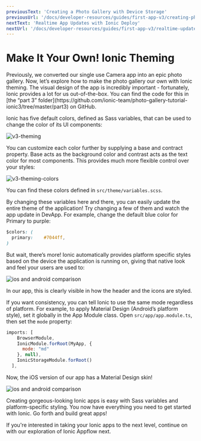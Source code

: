 ```yaml
---
previousText: 'Creating a Photo Gallery with Device Storage'
previousUrl: '/docs/developer-resources/guides/first-app-v3/creating-photo-gallery-device-storage'
nextText: 'Realtime App Updates with Ionic Deploy'
nextUrl: '/docs/developer-resources/guides/first-app-v3/realtime-updates-ionic-deploy'
---
```


# Make It Your Own! Ionic Theming

<p class="intro">
Previously, we converted our single use Camera app into an epic photo gallery. Now, let’s explore how to make the photo gallery our own with Ionic theming. The visual design of the app is incredibly important - fortunately, Ionic provides a lot for us out-of-the-box. You can find the code for this in [the “part 3” folder](https://github.com/ionic-team/photo-gallery-tutorial-ionic3/tree/master/part3) on GitHub.
</p>

Ionic has five default colors, defined as Sass variables, that can be used to change the color of its UI components:

![v3-theming](/docs/assets/img/guides/first-app-v3/v3-theming.png)

You can customize each color further by supplying a base and contract property. Base acts as the background color and contrast acts as the text color for most components. This provides much more flexible control over your styles:

![v3-theming-colors](/docs/assets/img/guides/first-app-v3/v3-themeColors.png)

You can find these colors defined in `src/theme/variables.scss`.

By changing these variables here and there, you can easily update the entire theme of the application! Try changing a few of them and watch the app update in DevApp. For example, change the default blue color for Primary to purple:

```Css
$colors: (
  primary:    #7044ff,
)
```

But wait, there’s more! Ionic automatically provides platform specific styles based on the device the application is running on, giving that native look and feel your users are used to:

![ios and android comparison](/docs/assets/img/guides/first-app-v3/ion-lab-comparison.png)

In our app, this is clearly visible in how the header and the icons are styled.

If you want consistency, you can tell Ionic to use the same mode regardless of platform. For example, to apply Material Design (Android’s platform style), set it globally in the App Module class. Open `src/app/app.module.ts`, then set the `mode` property:

```Javascript
imports: [
    BrowserModule,
    IonicModule.forRoot(MyApp, {
      mode: "md"
    }, null),
    IonicStorageModule.forRoot()
  ],
```

Now, the iOS version of our app has a Material Design skin!

![ios and android comparison](/docs/assets/img/guides/first-app-v3/ion-lab-md-styling.png)

Creating gorgeous-looking Ionic apps is easy with Sass variables and platform-specific styling. You now have everything you need to get started with Ionic. Go forth and build great apps!

If you're interested in taking your Ionic apps to the next level, continue on with our exploration of Ionic Appflow next.